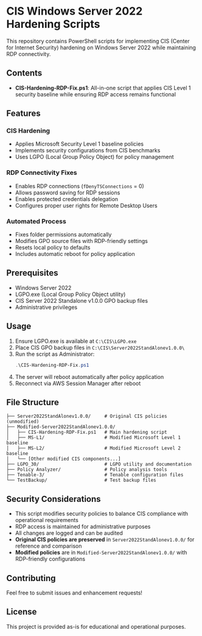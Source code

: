 # CIS Windows Server 2022 Hardening Scripts

This repository contains PowerShell scripts for implementing CIS (Center for Internet Security) hardening on Windows Server 2022 while maintaining RDP connectivity.

## Contents

- **CIS-Hardening-RDP-Fix.ps1**: All-in-one script that applies CIS Level 1 security baseline while ensuring RDP access remains functional

## Features

### CIS Hardening
- Applies Microsoft Security Level 1 baseline policies
- Implements security configurations from CIS benchmarks
- Uses LGPO (Local Group Policy Object) for policy management

### RDP Connectivity Fixes
- Enables RDP connections (`fDenyTSConnections` = 0)
- Allows password saving for RDP sessions
- Enables protected credentials delegation
- Configures proper user rights for Remote Desktop Users

### Automated Process
- Fixes folder permissions automatically
- Modifies GPO source files with RDP-friendly settings
- Resets local policy to defaults
- Includes automatic reboot for policy application

## Prerequisites

- Windows Server 2022
- LGPO.exe (Local Group Policy Object utility)
- CIS Server 2022 Standalone v1.0.0 GPO backup files
- Administrative privileges

## Usage

1. Ensure LGPO.exe is available at `C:\CIS\LGPO.exe`
2. Place CIS GPO backup files in `C:\CIS\Server2022StandAlonev1.0.0\`
3. Run the script as Administrator:
   ```powershell
   .\CIS-Hardening-RDP-Fix.ps1
   ```
4. The server will reboot automatically after policy application
5. Reconnect via AWS Session Manager after reboot

## File Structure

```
├── Server2022StandAlonev1.0.0/     # Original CIS policies (unmodified)
├── Modified-Server2022StandAlonev1.0.0/
│   ├── CIS-Hardening-RDP-Fix.ps1   # Main hardening script
│   ├── MS-L1/                      # Modified Microsoft Level 1 baseline
│   ├── MS-L2/                      # Modified Microsoft Level 2 baseline
│   └── [Other modified CIS components...]
├── LGPO_30/                        # LGPO utility and documentation
├── Policy Analyzer/                # Policy analysis tools
├── Tenable-3/                      # Tenable configuration files
└── TestBackup/                     # Test backup files
```

## Security Considerations

- This script modifies security policies to balance CIS compliance with operational requirements
- RDP access is maintained for administrative purposes
- All changes are logged and can be audited
- **Original CIS policies are preserved** in `Server2022StandAlonev1.0.0/` for reference and comparison
- **Modified policies** are in `Modified-Server2022StandAlonev1.0.0/` with RDP-friendly configurations

## Contributing

Feel free to submit issues and enhancement requests!

## License

This project is provided as-is for educational and operational purposes.

